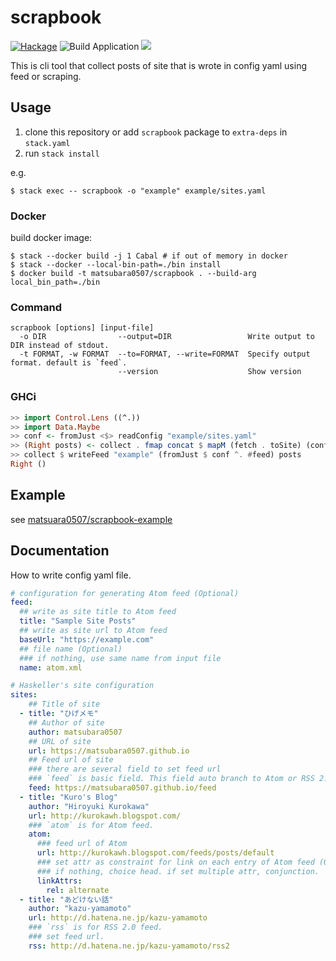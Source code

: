 # scrapbook

[![Hackage](https://img.shields.io/hackage/v/scrapbook.svg?style=flat)](https://hackage.haskell.org/package/scrapbook)
![Build Application](https://github.com/matsubara0507/scrapbook/workflows/Build%20Application/badge.svg)
[![](https://images.microbadger.com/badges/image/matsubara0507/scrapbook.svg)](https://microbadger.com/images/matsubara0507/scrapbook "Get your own image badge on microbadger.com")

This is cli tool that collect posts of site that is wrote in config yaml using feed or scraping.

## Usage

1. clone this repository or add `scrapbook` package to `extra-deps` in `stack.yaml`
2. run `stack install`

e.g.

```
$ stack exec -- scrapbook -o "example" example/sites.yaml
```

### Docker

build docker image:

```
$ stack --docker build -j 1 Cabal # if out of memory in docker
$ stack --docker --local-bin-path=./bin install
$ docker build -t matsubara0507/scrapbook . --build-arg local_bin_path=./bin
```

### Command

```
scrapbook [options] [input-file]
  -o DIR                --output=DIR                 Write output to DIR instead of stdout.
  -t FORMAT, -w FORMAT  --to=FORMAT, --write=FORMAT  Specify output format. default is `feed`.
                        --version                    Show version
```

### GHCi

```haskell
>> import Control.Lens ((^.))
>> import Data.Maybe
>> conf <- fromJust <$> readConfig "example/sites.yaml"
>> (Right posts) <- collect . fmap concat $ mapM (fetch . toSite) (conf ^. #sites)
>> collect $ writeFeed "example" (fromJust $ conf ^. #feed) posts
Right ()
```

## Example

see [matsuara0507/scrapbook-example](https://github.com/matsubara0507/scrapbook-example)

## Documentation

How to write config yaml file.

```yaml
# configuration for generating Atom feed (Optional)
feed:
  ## write as site title to Atom feed
  title: "Sample Site Posts"
  ## write as site url to Atom feed
  baseUrl: "https://example.com"
  ## file name (Optional)
  ### if nothing, use same name from input file
  name: atom.xml

# Haskeller's site configuration
sites:
    ## Title of site
  - title: "ひげメモ"
    ## Author of site
    author: matsubara0507
    ## URL of site
    url: https://matsubara0507.github.io
    ## Feed url of site
    ### there are several field to set feed url
    ### `feed` is basic field. This field auto branch to Atom or RSS 2.0.
    feed: https://matsubara0507.github.io/feed
  - title: "Kuro's Blog"
    author: "Hiroyuki Kurokawa"
    url: http://kurokawh.blogspot.com/
    ### `atom` is for Atom feed.  
    atom:
      ### feed url of Atom
      url: http://kurokawh.blogspot.com/feeds/posts/default
      ### set attr as constraint for link on each entry of Atom feed (Optional)
      ### if nothing, choice head. if set multiple attr, conjunction.
      linkAttrs:
        rel: alternate
  - title: "あどけない話"
    author: "kazu-yamamoto"
    url: http://d.hatena.ne.jp/kazu-yamamoto
    ### `rss` is for RSS 2.0 feed.
    ### set feed url.
    rss: http://d.hatena.ne.jp/kazu-yamamoto/rss2
```
